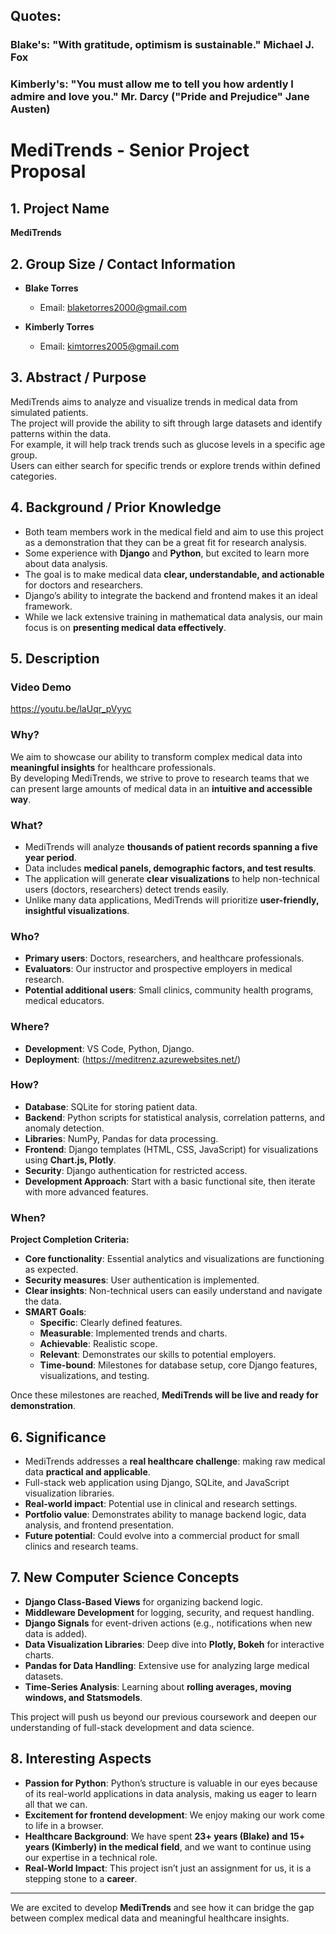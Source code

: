 ## Quotes:
### Blake's: "With gratitude, optimism is sustainable." Michael J. Fox
### Kimberly's: "You must allow me to tell you how ardently I admire and love you." Mr. Darcy ("Pride and Prejudice" Jane Austen)

# MediTrends - Senior Project Proposal

## 1. Project Name
**MediTrends**

## 2. Group Size / Contact Information
- **Blake Torres**  
  - Email: blaketorres2000@gmail.com  

- **Kimberly Torres**  
  - Email: kimtorres2005@gmail.com  

## 3. Abstract / Purpose
MediTrends aims to analyze and visualize trends in medical data from simulated patients.  
The project will provide the ability to sift through large datasets and identify patterns within the data.  
For example, it will help track trends such as glucose levels in a specific age group.  
Users can either search for specific trends or explore trends within defined categories.  

## 4. Background / Prior Knowledge
- Both team members work in the medical field and aim to use this project as a demonstration that they can be a great fit for research analysis.
- Some experience with **Django** and **Python**, but excited to learn more about data analysis.
- The goal is to make medical data **clear, understandable, and actionable** for doctors and researchers.
- Django’s ability to integrate the backend and frontend makes it an ideal framework.
- While we lack extensive training in mathematical data analysis, our main focus is on **presenting medical data effectively**.

## 5. Description

### **Video Demo**
https://youtu.be/laUqr_pVyyc 

### **Why?**
We aim to showcase our ability to transform complex medical data into **meaningful insights** for healthcare professionals.  
By developing MediTrends, we strive to prove to research teams that we can present large amounts of medical data in an **intuitive and accessible way**.

### **What?**
- MediTrends will analyze **thousands of patient records spanning a five year period**.
- Data includes **medical panels, demographic factors, and test results**.
- The application will generate **clear visualizations** to help non-technical users (doctors, researchers) detect trends easily.
- Unlike many data applications, MediTrends will prioritize **user-friendly, insightful visualizations**.

### **Who?**
- **Primary users**: Doctors, researchers, and healthcare professionals.
- **Evaluators**: Our instructor and prospective employers in medical research.
- **Potential additional users**: Small clinics, community health programs, medical educators.

### **Where?**
- **Development**: VS Code, Python, Django.
- **Deployment**: (https://meditrenz.azurewebsites.net/)

### **How?**
- **Database**: SQLite for storing patient data.
- **Backend**: Python scripts for statistical analysis, correlation patterns, and anomaly detection.
- **Libraries**: NumPy, Pandas for data processing.
- **Frontend**: Django templates (HTML, CSS, JavaScript) for visualizations using **Chart.js, Plotly**.
- **Security**: Django authentication for restricted access.
- **Development Approach**: Start with a basic functional site, then iterate with more advanced features.

### **When?**
**Project Completion Criteria:**
- **Core functionality**: Essential analytics and visualizations are functioning as expected.
- **Security measures**: User authentication is implemented.
- **Clear insights**: Non-technical users can easily understand and navigate the data.
- **SMART Goals**:
  - **Specific**: Clearly defined features.
  - **Measurable**: Implemented trends and charts.
  - **Achievable**: Realistic scope.
  - **Relevant**: Demonstrates our skills to potential employers.
  - **Time-bound**: Milestones for database setup, core Django features, visualizations, and testing.

Once these milestones are reached, **MediTrends will be live and ready for demonstration**.

## 6. Significance
- MediTrends addresses a **real healthcare challenge**: making raw medical data **practical and applicable**.
- Full-stack web application using Django, SQLite, and JavaScript visualization libraries.
- **Real-world impact**: Potential use in clinical and research settings.
- **Portfolio value**: Demonstrates ability to manage backend logic, data analysis, and frontend presentation.
- **Future potential**: Could evolve into a commercial product for small clinics and research teams.

## 7. New Computer Science Concepts
- **Django Class-Based Views** for organizing backend logic.
- **Middleware Development** for logging, security, and request handling.
- **Django Signals** for event-driven actions (e.g., notifications when new data is added).
- **Data Visualization Libraries**: Deep dive into **Plotly, Bokeh** for interactive charts.
- **Pandas for Data Handling**: Extensive use for analyzing large medical datasets.
- **Time-Series Analysis**: Learning about **rolling averages, moving windows, and Statsmodels**.

This project will push us beyond our previous coursework and deepen our understanding of full-stack development and data science.

## 8. Interesting Aspects
- **Passion for Python**: Python’s structure is valuable in our eyes because of its real-world applications in data analysis, making us eager to learn all that we can.
- **Excitement for frontend development**: We enjoy making our work come to life in a browser.
- **Healthcare Background**: We have spent **23+ years (Blake) and 15+ years (Kimberly) in the medical field**, and we want to continue using our expertise in a technical role.
- **Real-World Impact**: This project isn’t just an assignment for us, it is a stepping stone to a **career**.

---

We are excited to develop **MediTrends** and see how it can bridge the gap between complex medical data and meaningful healthcare insights.
